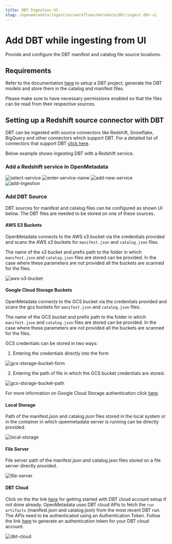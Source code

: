 ```yaml
---
title: DBT Ingestion UI
slug: /openmetadata/ingestion/workflows/metadata/dbt/ingest-dbt-ui
---
```


# Add DBT while ingesting from UI

Provide and configure the DBT manifest and catalog file source locations.

## Requirements

Refer to the documentation [here](https://docs.getdbt.com/docs/introduction) to setup a DBT project, generate the DBT models and store them in the catalog and manifest files.

Please make sure to have necessary permissions enabled so that the files can be read from their respective sources.

## Setting up a Redshift source connector with DBT

DBT can be ingested with source connectors like Redshift, Snowflake, BigQuery and other connectors which support DBT.
For a detailed list of connectors that support DBT [click here](https://docs.getdbt.com/docs/available-adapters).

Below example shows ingesting DBT with a Redshift service.

### Add a Redshift service in OpenMetadata

<Image src="/images/openmetadata/ingestion/workflows/metadata/ingest_dbt_ui/add-service.png" alt="select-service" caption="Select Service"/>

<Image src="/images/openmetadata/ingestion/workflows/metadata/ingest_dbt_ui/enter-service-name.png" alt="enter-service-name" caption="Enter name of the service"/>

<Image src="/images/openmetadata/ingestion/workflows/metadata/ingest_dbt_ui/configure-service.png" alt="add-new-service" caption="Configure the service"/>

<Image src="/images/openmetadata/ingestion/workflows/metadata/ingest_dbt_ui/add-ingestion.png" alt="add-ingestion" caption="Add Ingestion"/>

### Add DBT Source

DBT sources for manifest and catalog files can be configured as shown UI below. The DBT files are needed to be stored on one of these sources.

#### AWS S3 Buckets

OpenMetadata connects to the AWS s3 bucket via the credentials provided and scans the AWS s3 buckets for `manifest.json` and `catalog.json` files.

The name of the s3 bucket and prefix path to the folder in which `manifest.json` and `catalog.json` files are stored can be provided. In the case where these parameters are not provided all the buckets are scanned for the files.

<Image src="/images/openmetadata/ingestion/workflows/metadata/ingest_dbt_ui/s3-bucket.png" alt="aws-s3-bucket" caption="S3 Bucket Config"/>

#### Google Cloud Storage Buckets

OpenMetadata connects to the GCS bucket via the credentials provided and scans the gcs buckets for `manifest.json` and `catalog.json` files.

The name of the GCS bucket and prefix path to the folder in which `manifest.json` and `catalog.json` files are stored can be provided. In the case where these parameters are not provided all the buckets are scanned for the files.

GCS credentials can be stored in two ways:
1. Entering the credentials directly into the form

<Image src="/images/openmetadata/ingestion/workflows/metadata/ingest_dbt_ui/gcs-bucket-form.png" alt="gcs-storage-bucket-form" caption="GCS Bucket config"/>

2. Entering the path of file in which the GCS bucket credentials are stored.

<Image src="/images/openmetadata/ingestion/workflows/metadata/ingest_dbt_ui/gcs-bucket-path.png" alt="gcs-storage-bucket-path" caption="GCS Bucket Path Config"/>

For more information on Google Cloud Storage authentication click [here](https://cloud.google.com/docs/authentication/getting-started#create-service-account-console).

#### Local Storage

Path of the manifest.json and catalog.json files stored in the local system or in the container in which openmetadata server is running can be directly provided.

<Image src="/images/openmetadata/ingestion/workflows/metadata/ingest_dbt_ui/local-storage.png" alt="local-storage" caption="Local Storage Config"/>

#### File Server

File server path of the manifest.json and catalog.json files stored on a file server directly provided.

<Image src="/images/openmetadata/ingestion/workflows/metadata/ingest-dbt-ui/file_server.png" alt="file-server" caption="File Server Config"/>

#### DBT Cloud

Click on the the link [here](https://docs.getdbt.com/guides/getting-started) for getting started with DBT cloud account setup if not done already.
OpenMetadata uses DBT cloud APIs to fetch the `run artifacts` (manifest.json and catalog.json) from the most recent DBT run.
The APIs need to be authenticated using an Authentication Token. Follow the link [here](https://docs.getdbt.com/dbt-cloud/api-v2#section/Authentication) to generate an authentication token for your DBT cloud account.

<Image src="/images/openmetadata/ingestion/workflows/metadata/ingest_dbt_ui/dbt-cloud.png" alt="dbt-cloud" caption="DBT Cloud config"/>
